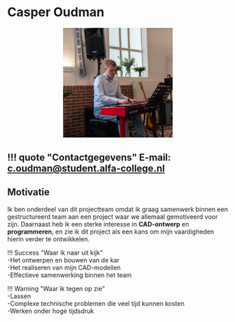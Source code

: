 # Casper Oudman  

<div align="center">  
  <img src="docs\Casper\Assets\Casper.jpg" alt="Casper Oudman" width="250px">  
</div>  

!!! quote "Contactgegevens" 
**E-mail**: c.oudman@student.alfa-college.nl  
---  

## Motivatie  
Ik ben onderdeel van dit projectteam omdat ik graag samenwerk binnen een gestructureerd team aan een project waar we allemaal gemotiveerd voor zijn. Daarnaast heb ik een sterke interesse in **CAD-ontwerp** en **programmeren**, en zie ik dit project als een kans om mijn vaardigheden hierin verder te ontwikkelen.  

!!! Success "Waar ik naar uit kijk"  
-Het ontwerpen en bouwen van de kar  
-Het realiseren van mijn CAD-modellen  
-Effectieve samenwerking binnen het team  

!!! Warning "Waar ik tegen op zie"  
-Lassen    
-Complexe technische problemen die veel tijd kunnen kosten  
-Werken onder hoge tijdsdruk  